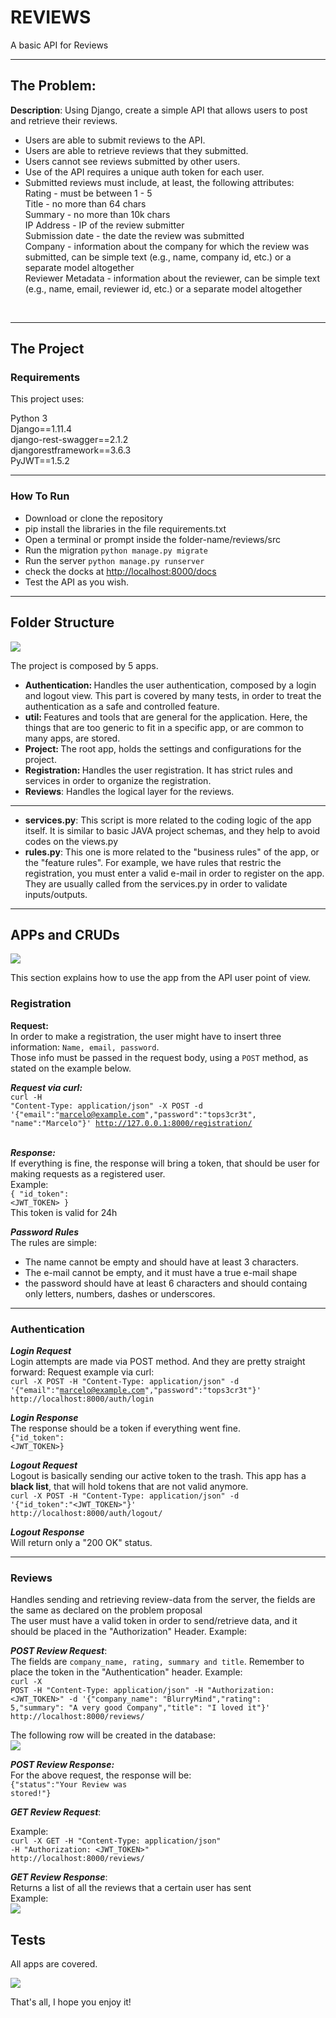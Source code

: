 # REVIEWS
A basic API for Reviews


<hr>

<h2>The Problem:</h2>

<b>Description</b>: Using Django, create a simple API that allows users to post and retrieve their reviews. <br>

<ul>
<li>Users are able to submit reviews to the API.</li>
<li>Users are able to retrieve reviews that they submitted.</li>
<li>Users cannot see reviews submitted by other users.</li>
<li>Use of the API requires a unique auth token for each user.</li>
<li>Submitted reviews must include, at least, the following attributes:<br>
    Rating - must be between 1 - 5<br>
    Title - no more than 64 chars<br>
    Summary - no more than 10k chars<br>
    IP Address - IP of the review submitter<br>
    Submission date - the date the review was submitted<br>
    Company - information about the company for which the review was submitted, can be simple text (e.g., name, company id, etc.) or a separate model altogether<br>
    Reviewer Metadata - information about the reviewer, can be simple text (e.g., name, email, reviewer id, etc.) or a separate model altogether<br>
</li>
</ul><br>

<hr>

<h2>The Project</h2>

<h3>Requirements</h3>

This project uses:

Python 3 <br>
Django==1.11.4 <br>
django-rest-swagger==2.1.2<br>
djangorestframework==3.6.3<br>
PyJWT==1.5.2<br>

<hr>

<h3>How To Run</h3>

<ul>
<li>Download or clone the repository</li>
<li>pip install the libraries in the file requirements.txt</li>
<li>Open a terminal or prompt inside the folder-name/reviews/src</li>
<li>Run the migration <code>python manage.py migrate</code></li>
<li>Run the server <code>python manage.py runserver</code></li>
<li>check the docks at <a href="http://localhost:8000/docs" target="_blank">http://localhost:8000/docs</a></li>
<li>Test the API as you wish.</li>
</ul>

<hr>

<h2>Folder Structure</h2>

<img src="http://i.imgur.com/40wOLmb.png">

The project is composed by 5 apps.

<ul>
<li><b>Authentication: </b> Handles the user authentication, composed by a login and logout view. This part is covered by many tests, in order to treat the authentication as a safe and controlled feature.</li>
<li><b>util: </b> Features and tools that are general for the application. Here, the things that are too generic to fit in a specific app, or are common to many apps, are stored.</li>
<li><b>Project: </b> The root app, holds the settings and configurations for the project.</li>
<li><b>Registration: </b>Handles the user registration. It has strict rules and services in order to organize the registration.</li>
<li><b>Reviews</b>: Handles the logical layer for the reviews.</li>
</ul>

<hr>

<ul>
<li><b>services.py</b>: This script is more related to the coding logic of the app itself. It is similar to basic JAVA project schemas, and they help to avoid codes on the views.py</li>
<li><b>rules.py</b>: This one is more related to the "business rules" of the app, or the "feature rules". For example, we have rules that restric the registration, you must enter a valid e-mail in order to register on the app. They are usually called from the services.py in order to validate inputs/outputs.</li>
</ul>

<hr>

<h2>APPs and CRUDs </h2>

<img src="http://i.imgur.com/MnCgjYR.png">

This section explains how to use the app from the API user point of view.

<h3>Registration</h3>

<b>Request: </b> <br>
In order to make a registration, the user might have to insert three information: <code>Name, email, password</code>. <br>
Those info must be passed in the request body, using a <code>POST</code> method, as stated on the example below.

**_Request via curl:_** <br>
<code>curl -H "Content-Type: application/json" -X POST -d '{"email":"marcelo@example.com","password":"tops3cr3t", "name":"Marcelo"}' http://127.0.0.1:8000/registration/</code> <br>
<br>

**_Response:_**<br>
If everything is fine, the response will bring a token, that should be user for making requests as a registered user.<br>
Example: <br>
<code>{
  "id_token": <JWT_TOKEN>
}</code>
<br>
This token is valid for 24h <br>

**_Password Rules_**<br>
The rules are simple: 
<ul>
<li>The name cannot be empty and should have at least 3 characters.</li>
<li>The e-mail cannot be empty, and it must have a true e-mail shape</li>
<li>the password should have at least 6 characters and should containg only letters, numbers, dashes or underscores.</li>
</ul>

<hr>

<h3>Authentication</h3>

**_Login Request_**<br>
Login attempts are made via POST method. And they are pretty straight forward: Request example via curl: <br>
<code>curl -X POST -H "Content-Type: application/json" -d '{"email":"marcelo@example.com","password":"tops3cr3t"}' http://localhost:8000/auth/login</code>
<br>

**_Login Response_**<br>
The response should be a token if everything went fine.<br>
<code>{"id_token": <JWT_TOKEN>}</code>
<br>

**_Logout Request_**<br>
Logout is basically sending our active token to the trash. This app has a **black list**, that will hold
tokens that are not valid anymore.<br>
<code>curl -X POST -H "Content-Type: application/json" -d '{"id_token":"<JWT_TOKEN>"}' http://localhost:8000/auth/logout/</code>

**_Logout Response_**<br>
Will return only a "200 OK" status.
<br>

<hr>

<h3>Reviews</h3>

Handles sending and retrieving review-data from the server, the fields are the same as declared on the problem proposal<br>
The user must have a valid token in order to send/retrieve data, and it should be placed in the "Authorization" Header.
Example:<br>

**_POST Review Request_**:<br>
The fields are <code>company_name, rating, summary and title</code>. Remember to place the token in the "Authentication" header. Example: <br>
<code>curl -X POST -H "Content-Type: application/json" -H "Authorization: <JWT_TOKEN>" -d '{"company_name": "BlurryMind","rating": 5,"summary": "A very good Company","title": "I loved it"}' http://localhost:8000/reviews/</code><br>

The following row will be created in the database:<br>
<img src="http://i.imgur.com/EKrx6Jz.png"><br>

**_POST Review Response:_**<br>
For the above request, the response will be: <br>
<code>{"status":"Your Review was stored!"}</code>

**_GET Review Request_**:<br>

Example: <br>
<code>curl -X GET -H "Content-Type: application/json" -H "Authorization: <JWT_TOKEN>" http://localhost:8000/reviews/</code>

**_GET Review Response_**:<br>
Returns a list of all the reviews that a certain user has sent<br>
Example: <br>
<img src="http://i.imgur.com/B2BsdhP.png">



<h2> Tests </h2>


All apps are covered.

<img src="http://i.imgur.com/YSw5JU1.png">

That's all, I hope you enjoy it!

